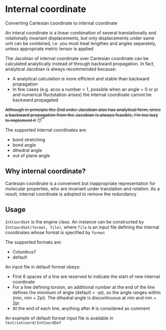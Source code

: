 # Internal coordinate
Converting Cartesian coordinate to internal coordinate

An interal coordinate is a linear combination of several translationally and rotationally invariant displacements, but only displacements under same unit can be combined, i.e. you must treat lengthes and angles separately, unless appropriate metric tensor is applied

The Jacobian of internal coordinate over Cartesian coordinate can be calculated analytically instead of through backward propagation. In fact, analytical Jacobian is always recommended because:
* A analytical calculation is more efficient and stable than backward propagation
* In few cases (e.g. acos a number > 1, possible when an angle = 0 or pi and numerical fluctutation arises) the internal coordinate cannot be backward propagated

~~Although in principle the 2nd order Jacobian also has analytical form, since a backward propagation from the Jacobian is always feasible, I'm too lazy to implement it~~ :sleeping:

The supported internal coordinates are:
* bond stretching
* bond angle
* dihedral angle
* out of plane angle

## Why internal coordinate?
Cartesian coordinate is a convenient but inappropriate representation for molecular properties, who are invariant under translation and rotation. As a result, internal coordinate is adopted to remove the redundancy

## Usage
`IntCoordSet` is the engine class. An instance can be constructed by `IntCoordSet(format, file)`, where `file` is an input file defining the internal coordinates whose format is specified by `format`

The supported formats are:
* Columbus7
* default

An input file in default format obeys:
* First 6 spaces of a line are reserved to indicate the start of new internal coordinate
* For a line defining torsion, an additional number at the end of the line defines the minimum of angle (default = -pi), so the angle ranges within (min, min + 2pi). The dihedral angle is discontinuous at min and min + 2pi
* At the end of each line, anything after # is considered as comment

An example of default format input file is available in `test/intcoord/IntCoordDef`